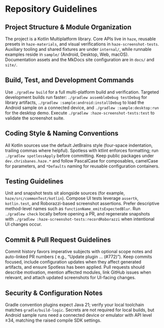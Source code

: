 # Repository Guidelines

## Project Structure & Module Organization

The project is a Kotlin Multiplatform library. Core APIs live in `haze`, reusable presets in
`haze-materials`, and visual verifications in `haze-screenshot-tests`. Auxiliary tooling and shared
fixtures are under `internal/`, while runnable examples reside in `sample/` (Android, Desktop, Web,
macOS). Documentation assets and the MkDocs site configuration are in `docs/` and `site/`.

## Build, Test, and Development Commands

Use `./gradlew build` for a full multi-platform build and verification. Targeted development builds
run faster: `./gradlew assembleDebug testDebug` for library artifacts,
`./gradlew :sample:android:installDebug` to load the Android sample on a connected device, and
`./gradlew :sample:desktop:run` for the desktop demo. Execute
`./gradlew :haze-screenshot-tests:test` to validate the screenshot suite.

## Coding Style & Naming Conventions

All Kotlin sources use the default JetBrains style (four-space indentation, trailing commas where
helpful). Spotless with ktlint enforces formatting; run `./gradlew spotlessApply` before committing.
Keep public packages under `dev.chrisbanes.haze.*` and follow PascalCase for composables, camelCase
for parameters, and `*Defaults` naming for reusable configuration containers.

## Testing Guidelines

Unit and snapshot tests sit alongside sources (for example, `haze/src/commonTest/kotlin`). Compose
UI tests leverage `assertk`, `kotlin.test`, and Roborazzi-based screenshot assertions. Prefer
descriptive method-level names such as `functionName_emitsExpectedBlur`. Run `./gradlew check`
locally before opening a PR, and regenerate snapshots with
`./gradlew :haze-screenshot-tests:recordRoborazzi` when intentional UI changes occur.

## Commit & Pull Request Guidelines

Commit history favors imperative subjects with optional scope notes and auto-linked PR numbers (
e.g., “Update plugin … (#772)”). Keep commits focused, include configuration updates when they
affect generated artifacts, and ensure Spotless has been applied. Pull requests should describe
motivation, mention affected modules, link GitHub issues when relevant, and attach updated
screenshots for UI-facing changes.

## Security & Configuration Notes

Gradle convention plugins expect Java 21; verify your local toolchain matches `gradle/build-logic`.
Secrets are not required for local builds, but Android sample runs need a connected device or
emulator with API level ≥34, matching the raised compile SDK settings.

